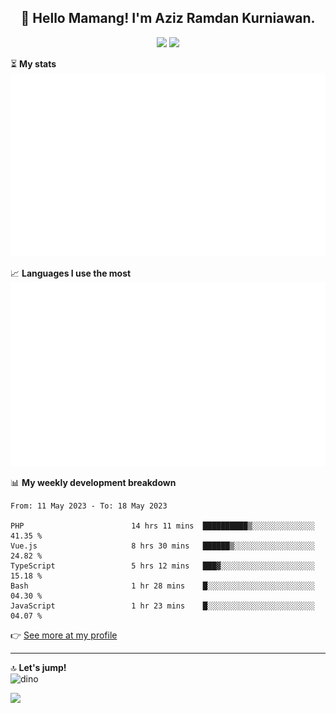 <h2 align="center">👋 Hello Mamang! I'm Aziz Ramdan Kurniawan.</h2>  
<p align="center">
  <img src="https://komarev.com/ghpvc/?username=azizramdan">
  <img src="https://wakatime.com/badge/user/90056fa0-4c31-4eca-954e-2a3ac05896f9.svg">
</p>
    
⏳ **My stats**  
![](https://raw.githubusercontent.com/azizramdan/github-stats/master/generated/overview.svg#gh-dark-mode-only)

📈 **Languages I use the most**  
![](https://raw.githubusercontent.com/azizramdan/github-stats/master/generated/languages.svg#gh-dark-mode-only)

📊 **My weekly development breakdown**
<!--START_SECTION:waka-->

```text
From: 11 May 2023 - To: 18 May 2023

PHP                        14 hrs 11 mins  ██████████▒░░░░░░░░░░░░░░   41.35 %
Vue.js                     8 hrs 30 mins   ██████▒░░░░░░░░░░░░░░░░░░   24.82 %
TypeScript                 5 hrs 12 mins   ███▓░░░░░░░░░░░░░░░░░░░░░   15.18 %
Bash                       1 hr 28 mins    █░░░░░░░░░░░░░░░░░░░░░░░░   04.30 %
JavaScript                 1 hr 23 mins    █░░░░░░░░░░░░░░░░░░░░░░░░   04.07 %
```

<!--END_SECTION:waka-->
👉 [See more at my profile](https://wakatime.com/@azizramdan)
***
🔝 **Let's jump!**  
![dino](https://raw.githubusercontent.com/azizramdan/azizramdan/master/dino.gif)  

![](https://hit.yhype.me/github/profile?user_id=27954794)
